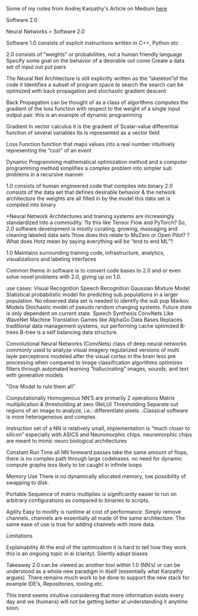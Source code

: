 Some of my notes from Andrej Karpathy's Article on Medium <a href="https://karpathy.medium.com/software-2-0-a64152b37c35">here</a>

Software 2.0

Neural Networks = Software 2.0

Software 1.0 consists of explicit instructions written in C++, Python etc

2.0 consists of “weights” or probabilities, not a human friendly language
	Specify some goal on the behavior of a desirable out come 
	Create a data set of input out put pairs

The Neural Net Architecture is still explicitly written as the “skeleton”of the code 
	it Identifies a subset of program space to search
		the search can be optimized with back propagation and stochastic gradient descent

Back Propagation 
	can be thought of as a class of algorithms
	computes the gradient of the loss function with respect to the weight of a single input output pair.
	this is an example of dynamic programming

Gradient 
	In vector calculus it is the gradient of Scalar-value differential function of several variables
	Its is represented as a vector field

Loss Function
	function that maps values into a real number intuitively representing the “cost” of an event

Dynamic Programming
	mathematical optimization method and a computer programming method
	simplifies a complex problem into simpler sub problems in a recursive manner. 

1.0 consists of human engineered code that compiles into binary
2.0 consists of the data set that defines desirable behavior &
			the network architecture
	the weights are all filled in by the model
	this data set is compiled into binary

*Neural Network Architectures and training systems are increasingly standardized into a commodity.
		?Is this like Tensor Flow and PyTorch?
So, 2.0 software development is mostly curating, growing, massaging and cleaning labeled data sets
	?how does this relate to MuZero or Open Pilot?
	?What does Hotz mean by saying everything will be “end to end ML”?

1.0 Maintains surrounding training code, infrastructure, analytics, visualizations and labeling interfaces 

Common theme in software is to convert code bases to 2.0 and or even solve novel problems with 2.0, giving up on 1.0. 

use cases:
Visual Recognition 
Speech Recognition 
	Gaussian Mixture Model
		Statistical probabilistic model for predicting sub populations in a larger population. No observed data set is needed to identify the sub pop
	Markov Models
		Stochastic model of pseudo random changing systems.  Future state is only dependent on current state. 
Speech Synthesis
	ConvNets Like WaveNet
Machine Translation 
Games
	like AlphaGo
Data Bases
	Replaces traditional data management systems, out performing cache optimized B-trees
	B-tree is a self balancing data structure.

Convolutional Neural Networks (ConvNets)
	class of deep neural networks
	commonly used to analyze visual imagery
	regularized versions of multi layer perceptrons
	modeled after the visual cortex in the brain
	less pre processing when compared to image classification algorithms
	optimizes filters through automated learning
	 “hallucinating” images, sounds, and text with generative models

"One Model to rule them all”

Computationally Homogenous 
	NN’S are primarily 2 operations 
		Matrix multiplication & thresholding at zero (ReLU)
	Thresholding 
		Separate out regions of an image to analyze, i.e.: differentiate pixels 
	..Classical software is more heterogeneous and complex. 

Instruction set of a NN is relatively small, implementation is “much closer to silicon” especially with ASICS and Neuromorphic chips.
	neuromorphic chips are meant to mimic neuro biological architectures

Constant Run Time
	all NN foreward passes take the same amount of flops, there is no complex path through large codebases. 
	no need for dynamic compute graphs
	less likely to be caught in infinite loops
 
Memory Use
	There is no dynamically allocated memory, low possibility of swapping to disk.

Portable
	Sequence of matrix multiplies is significantly easier to run on arbitrary configurations as compared to binaries to scripts. 

Agility
	Easy to modify is runtime at cost of performance. Simply remove channels. channels are essentially all made of the same architecture. The same ease of use is true for adding channels with more data.

Limitations	

Explainability
	At the end of the optimization it is hard to tell how they work. 
	this is an ongoing topic in ai (clarity).
	Silently adopt biases

Takeaway
	2.0 can be viewed as another tool within 1.0 (NN’s) or can be understood as a whole new paradigm in itself (essentially what Karpathy argues).
	There remains much work to be done to support the new stack for example IDE’s, Repositories, tooling etc.

This trend seems intuitive considering that more information exists every day and we (humans) will not be getting better at understanding it anytime soon. 


